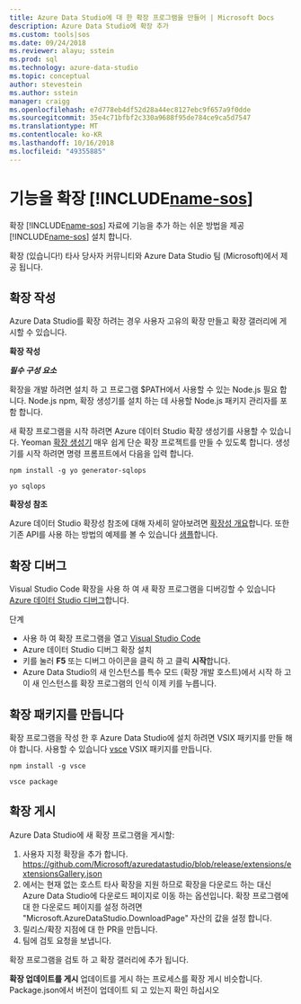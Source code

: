 ```yaml
---
title: Azure Data Studio에 대 한 확장 프로그램을 만들어 | Microsoft Docs
description: Azure Data Studio에 확장 추가
ms.custom: tools|sos
ms.date: 09/24/2018
ms.reviewer: alayu; sstein
ms.prod: sql
ms.technology: azure-data-studio
ms.topic: conceptual
author: stevestein
ms.author: sstein
manager: craigg
ms.openlocfilehash: e7d778eb4df52d28a44ec8127ebc9f657a9f0dde
ms.sourcegitcommit: 35e4c71bfbf2c330a9688f95de784ce9ca5d7547
ms.translationtype: MT
ms.contentlocale: ko-KR
ms.lasthandoff: 10/16/2018
ms.locfileid: "49355885"
---
```

# <a name="extend-the-functionality-of-includename-sosincludesname-sos-shortmd"></a>기능을 확장 [!INCLUDE[name-sos](../includes/name-sos-short.md)]

확장 [!INCLUDE[name-sos](../includes/name-sos-short.md)] 자료에 기능을 추가 하는 쉬운 방법을 제공 [!INCLUDE[name-sos](../includes/name-sos-short.md)] 설치 합니다.

확장 (있습니다!) 타사 당사자 커뮤니티와 Azure Data Studio 팀 (Microsoft)에서 제공 됩니다.


## <a name="author-an-extension"></a>확장 작성

Azure Data Studio를 확장 하려는 경우 사용자 고유의 확장 만들고 확장 갤러리에 게시할 수 있습니다.

**확장 작성**

***필수 구성 요소***

확장을 개발 하려면 설치 하 고 프로그램 $PATH에서 사용할 수 있는 Node.js 필요 합니다. Node.js npm, 확장 생성기를 설치 하는 데 사용할 Node.js 패키지 관리자를 포함 합니다.

새 확장 프로그램을 시작 하려면 Azure 데이터 Studio 확장 생성기를 사용할 수 있습니다. Yeoman [확장 생성기](https://www.npmjs.com/package/generator-sqlops) 매우 쉽게 단순 확장 프로젝트를 만들 수 있도록 합니다. 생성기를 시작 하려면 명령 프롬프트에서 다음을 입력 합니다.

`npm install -g yo generator-sqlops`

`yo sqlops`


**확장성 참조**

Azure 데이터 Studio 확장성 참조에 대해 자세히 알아보려면 [확장성 개요](extensibility.md)합니다. 또한 기존 API를 사용 하는 방법의 예제를 볼 수 있습니다 [샘플](https://github.com/Microsoft/azuredatastudio/tree/master/samples)합니다.


## <a name="debug-an-extension"></a>확장 디버그

Visual Studio Code 확장을 사용 하 여 새 확장 프로그램을 디버깅할 수 있습니다 [Azure 데이터 Studio 디버그](https://github.com/kevcunnane/sqlops-debug)합니다.

단계
- 사용 하 여 확장 프로그램을 열고 [Visual Studio Code](https://code.visualstudio.com/)
- Azure 데이터 Studio 디버그 확장 설치
- 키를 눌러 **F5** 또는 디버그 아이콘을 클릭 하 고 클릭 **시작**합니다.
- Azure Data Studio의 새 인스턴스를 특수 모드 (확장 개발 호스트)에서 시작 하 고이 새 인스턴스를 확장 프로그램의 인식 이제 키를 누릅니다.


## <a name="create-an-extension-package"></a>확장 패키지를 만듭니다

확장 프로그램을 작성 한 후 Azure Data Studio에 설치 하려면 VSIX 패키지를 만들 해야 합니다. 사용할 수 있습니다 [vsce](https://github.com/Microsoft/vscode-vsce) VSIX 패키지를 만듭니다.

`npm install -g vsce`

`vsce package`


## <a name="publish-an-extension"></a>확장 게시

Azure Data Studio에 새 확장 프로그램을 게시할:

1. 사용자 지정 확장을 추가 합니다. https://github.com/Microsoft/azuredatastudio/blob/release/extensions/extensionsGallery.json
2. 에서는 현재 없는 호스트 타사 확장을 지원 하므로 확장을 다운로드 하는 대신 Azure Data Studio에 다운로드 페이지로 이동 하는 옵션입니다. 확장 프로그램에 대 한 다운로드 페이지를 설정 하려면 "Microsoft.AzureDataStudio.DownloadPage" 자산의 값을 설정 합니다.
3. 릴리스/확장 지점에 대 한 PR을 만듭니다.
4. 팀에 검토 요청을 보냅니다.

확장 프로그램을 검토 하 고 확장 갤러리에 추가 됩니다.

**확장 업데이트를 게시** 업데이트를 게시 하는 프로세스를 확장 게시 비슷합니다. Package.json에서 버전이 업데이트 되 고 있는지 확인 하십시오
